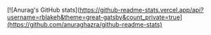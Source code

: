 <!-- ### Hi there 👋 -->

[![Anurag's GitHub stats](https://github-readme-stats.vercel.app/api?username=rblakeh&theme=great-gatsby&count_private=true](https://github.com/anuraghazra/github-readme-stats)

<!-- [![Top Langs](https://github-readme-stats.vercel.app/api/top-langs/?username=rblakeh&layout=compact)](https://github.com/anuraghazra/github-readme-stats) -->

<!--
**rBlakeH/rblakeh** is a ✨ _special_ ✨ repository because its `README.md` (this file) appears on your GitHub profile.

Here are some ideas to get you started:

- 🔭 I’m currently working on ...
- 🌱 I’m currently learning ...
- 👯 I’m looking to collaborate on ...
- 🤔 I’m looking for help with ...
- 💬 Ask me about ...
- 📫 How to reach me: ...
- 😄 Pronouns: ...
- ⚡ Fun fact: ...
-->
